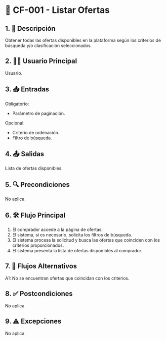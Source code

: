# 🌟 CF-001 - Listar Ofertas

## 1. 📝 Descripción
Obtener todas las ofertas disponibles en la plataforma según los criterios de búsqueda y/o clasificación seleccionados.

## 2. 🧑‍💻 Usuario Principal
Usuario.

## 3. 📥 Entradas
Obligatorio:
* Parámetro de paginación. 

Opcional:
* Criterio de ordenación.
* Filtro de búsqueda.

## 4. 📤 Salidas
Lista de ofertas disponibles.

## 5. 🔍 Precondiciones
No aplica.

## 6. 🛠️ Flujo Principal
1. El comprador accede a la página de ofertas.
2. El sistema, si es necesario, solicita los filtros de búsqueda.
3. El sistema procesa la solicitud y busca las ofertas que coinciden con los criterios proporcionados.
4. El sistema presenta la lista de ofertas disponibles al comprador.

## 7. 🔄 Flujos Alternativos
A1: No se encuentran ofertas que coincidan con los criterios.

## 8. ✅ Postcondiciones
No aplica.

## 9. ⚠️ Excepciones
No aplica.
